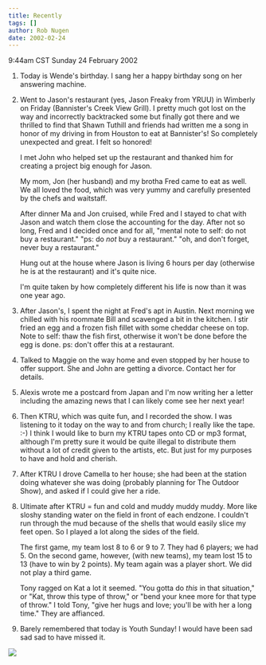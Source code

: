 ```yaml
---
title: Recently
tags: []
author: Rob Nugen
date: 2002-02-24
---
```


<title></title>
<p class=date>9:44am CST Sunday 24 February 2002</p>

<ol>
<li><p>Today is Wende's birthday.  I sang her a happy birthday song on
her answering machine.</p></li>

<li><p>Went to Jason's restaurant (yes, Jason Freaky from YRUU) in
Wimberly on Friday (Bannister's Creek View Grill).  I pretty much got
lost on the way and incorrectly backtracked some but finally got there
and we thrilled to find that Shawn Tuthill and friends had written me
a song in honor of my driving in from Houston to eat at Bannister's!
So completely unexpected and great.  I felt so honored!</p>

<p>I met John who helped set up the restaurant and thanked him for
creating a project big enough for Jason.</p>

<p>My mom, Jon (her husband) and my brotha Fred came to eat as well.
We all loved the food, which was very yummy and carefully presented by
the chefs and waitstaff.</p>

<p>After dinner Ma and Jon cruised, while Fred and I stayed to chat
with Jason and watch them close the accounting for the day.  After not
so long, Fred and I decided once and for all, "mental note to self: do
not buy a restaurant."  "ps: do <em>not</em> buy a restaurant."  "oh,
and don't forget, never buy a restaurant."</p>

<p>Hung out at the house where Jason is living 6 hours per day
(otherwise he is at the restaurant) and it's quite nice.</p>

<p>I'm quite taken by how completely different his life is now than it
was one year ago.</p></li>

<li><p>After Jason's, I spent the night at Fred's apt in Austin.  Next
morning we chilled with his roommate Bill and scavenged a bit in the
kitchen.  I stir fried an egg and a frozen fish fillet with some
cheddar cheese on top.  Note to self: thaw the fish first, otherwise
it won't be done before the egg is done.  ps: don't offer this at a
restaurant.</p></li>

<li><p>Talked to Maggie on the way home and even stopped by her house
to offer support.  She and John are getting a divorce.  Contact her
for details.</p></li>

<li><p>Alexis wrote me a postcard from Japan and I'm now writing her a
letter including the amazing news that I can likely come see her next
year!</p></li>

<li><p>Then KTRU, which was quite fun, and I recorded the show.  I was
listening to it today on the way to and from church; I really like the
tape.  :-)  I think I would like to burn my KTRU tapes onto CD or mp3
format, although I'm pretty sure it would be quite illegal to
distribute them without a lot of credit given to the artists, etc.
But just for my purposes to have and hold and cherish.</p></li>

<li><p>After KTRU I drove Camella to her house; she had been at the
station doing whatever she was doing (probably planning for The
Outdoor Show), and asked if I could give her a ride.</p></li>

<li><p>Ultimate after KTRU = fun and cold and muddy muddy muddy.  More
like sloshy standing water on the field in front of each endzone.  I
couldn't run through the mud because of the shells that would easily
slice my feet open.  So I played a lot along the sides of the
field.</p>

<p>The first game, my team lost 8 to 6 or 9 to 7.  They had 6 players;
we had 5.  On the second game, however, (with new teams), my team lost
15 to 13 (have to win by 2 points).  My team again was a player
short.  We did not play a third game.</p>

<p>Tony ragged on Kat a lot it seemed. "You gotta do <em>this</em> in
that situation," or "Kat, throw this type of throw," or "bend your
knee more for that type of throw."  I told Tony, "give her hugs and
love; you'll be with her a long time."  They are affianced.</p></li>

<li><p>Barely remembered that today is Youth Sunday!  I would have
been sad sad sad to have missed it.</p></li>
</ol>

<p><img src='/images/rob/wL-ROB.gif'/></p>

